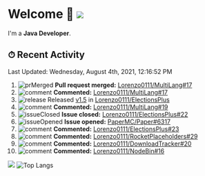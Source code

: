 # Welcome 👋 ![](https://hit.yhype.me/github/profile?user_id=69311874)

I'm a **Java Developer**.

## ⏱ Recent Activity

<!--RECENT_ACTIVITY:last_update-->
Last Updated: Wednesday, August 4th, 2021, 12:16:52 PM
<!--RECENT_ACTIVITY:last_update_end-->

<!--RECENT_ACTIVITY:start-->
1. ![prMerged] **Pull request merged:** [Lorenzo0111/MultiLang#17](https://github.com/Lorenzo0111/MultiLang/pull/17)
2. ![comment] **Commented:** [Lorenzo0111/MultiLang#17](https://github.com/Lorenzo0111/MultiLang/pull/17#issuecomment-891947907)
3. ![release] Released [v1.5](https://github.com/Lorenzo0111/ElectionsPlus/releases/tag/1.5) in [Lorenzo0111/ElectionsPlus](https://github.com/Lorenzo0111/ElectionsPlus)
4. ![comment] **Commented:** [Lorenzo0111/MultiLang#19](https://github.com/Lorenzo0111/MultiLang/pull/19#issuecomment-891946646)
5. ![issueClosed] **Issue closed:** [Lorenzo0111/ElectionsPlus#22](https://github.com/Lorenzo0111/ElectionsPlus/issues/22)
6. ![issueOpened] **Issue opened:** [PaperMC/Paper#6317](https://github.com/PaperMC/Paper/issues/6317)
7. ![comment] **Commented:** [Lorenzo0111/ElectionsPlus#23](https://github.com/Lorenzo0111/ElectionsPlus/pull/23#issuecomment-891847338)
8. ![comment] **Commented:** [Lorenzo0111/RocketPlaceholders#29](https://github.com/Lorenzo0111/RocketPlaceholders/pull/29#issuecomment-891847312)
9. ![comment] **Commented:** [Lorenzo0111/DownloadTracker#20](https://github.com/Lorenzo0111/DownloadTracker/pull/20#issuecomment-891847291)
10. ![comment] **Commented:** [Lorenzo0111/NodeBin#16](https://github.com/Lorenzo0111/NodeBin/pull/16#issuecomment-890806360)
<!--RECENT_ACTIVITY:end-->

[![](https://github-readme-stats.vercel.app/api?username=Lorenzo0111&show_icons=true&count_private=true)](https://github.com/Lorenzo0111)
![Top Langs](https://github-readme-stats.vercel.app/api/top-langs/?username=Lorenzo0111&layout=compact)

[issueOpened]: https://cdn.jsdelivr.net/gh/Readme-Workflows/Readme-Icons@main/icons/octicons/IssueOpenedOld.svg
[issueClosed]: https://cdn.jsdelivr.net/gh/Readme-Workflows/Readme-Icons@main/icons/octicons/IssueClosedOld.svg

[prOpened]: https://cdn.jsdelivr.net/gh/Readme-Workflows/Readme-Icons@main/icons/octicons/PullRequestOpened.svg
[prClosed]: https://cdn.jsdelivr.net/gh/Readme-Workflows/Readme-Icons@main/icons/octicons/PullRequestClosed.svg
[prMerged]: https://cdn.jsdelivr.net/gh/Readme-Workflows/Readme-Icons@main/icons/octicons/PullRequestMerged.svg

[comment]: https://cdn.jsdelivr.net/gh/Readme-Workflows/Readme-Icons@main/icons/octicons/Comment.svg

[changesRequested]: https://cdn.jsdelivr.net/gh/Readme-Workflows/Readme-Icons@main/icons/octicons/RequestedChanges.svg
[approved]: https://cdn.jsdelivr.net/gh/Readme-Workflows/Readme-Icons@main/icons/octicons/ApprovedChanges.svg

[repoCreated]: https://cdn.jsdelivr.net/gh/Readme-Workflows/Readme-Icons@main/icons/octicons/Repository.svg
[release]: https://cdn.jsdelivr.net/gh/Readme-Workflows/Readme-Icons@main/icons/octicons/Release.svg
[star]: https://cdn.jsdelivr.net/gh/Readme-Workflows/Readme-Icons@main/icons/octicons/StarredRepository.svg
[wiki]: https://cdn.jsdelivr.net/gh/Readme-Workflows/Readme-Icons@main/icons/octicons/Wiki.svg
[fork]: https://cdn.jsdelivr.net/gh/Readme-Workflows/Readme-Icons@main/icons/octicons/ForkedRepository.svg
[people]: https://cdn.jsdelivr.net/gh/Readme-Workflows/Readme-Icons@main/icons/octicons/People.svg

